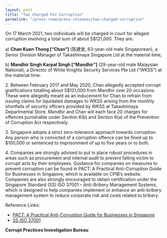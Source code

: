 ```yaml
---
layout: post
title: "Two Charged For Corruption"
permalink: "/press-room/press-releases/two-charged-corruption"
---
```

On 17 March 2021, two individuals will be charged in court for alleged corruption involving a total sum of about S$121,000. They are:

a) **Chan Kuen Thong [“Chan”]** (陈建堂, 63-year-old male Singaporean), a Senior Division Manager of Takashimaya Singapore Ltd at the material time;

b) **Mandhir Singh Karpal Singh [“Mandhir”]** (29-year-old male Malaysian National), a Director of White Knights Security Services Pte Ltd (“WKSS”) at the material time.

2\.         Between February 2017 and May 2020, Chan allegedly accepted corrupt gratifications totalling about S$121,000 from Mandhir over 20 occasions. These were allegedly meant as an inducement for Chan to refrain from issuing claims for liquidated damages to WKSS arising from the monthly shortfalls of security officers provided by WKSS at Takashimaya Departmental Store. Mandhir and Chan will each face 20 charges for offences punishable under Section 6(b) and Section 6(a) of the Prevention of Corruption Act respectively.

3\.         Singapore adopts a strict zero-tolerance approach towards corruption. Any person who is convicted of a corruption offence can be fined up to $100,000 or sentenced to imprisonment of up to five years or to both.

4\.         Companies are strongly advised to put in place robust procedures in areas such as procurement and internal audit to prevent falling victim to corrupt acts by their employees. Guidance for companies on measures to prevent corruption can be found in PACT: A Practical Anti-Corruption Guide for Businesses in Singapore, which is available on CPIB’s website. Companies are also strongly encouraged to obtain certification under the Singapore Standard (SS) ISO 37001 – Anti-Bribery Management Systems, which is designed to help companies implement or enhance an anti-bribery management system to reduce corporate risk and costs related to bribery. 
 
Reference Links:
* [PACT: A Practical Anti-Corruption Guide for Businesses in Singapore](/research-room/publications/anti-corruption-guide-for-businesses/)<br>
* [SS ISO 37001](/research-room/publications/ss-iso-37001/)
 
**Corrupt Practices Investigation Bureau** 
